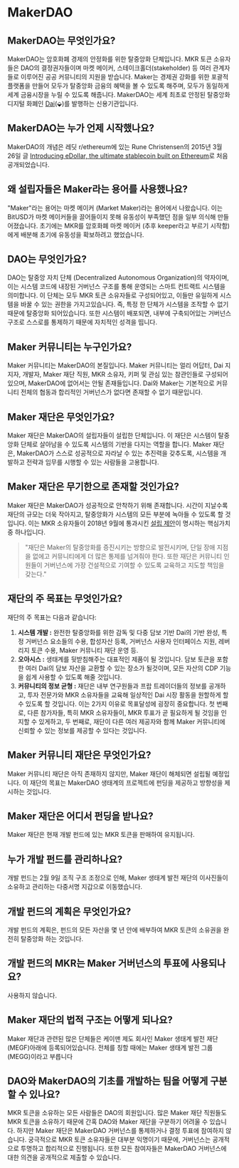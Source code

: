 # MakerDAO

## MakerDAO는 무엇인가요?

MakerDAO는 암호화폐 경제의 안정화를 위한 탈중앙화 단체입니다. MKR 토큰 소유자들은 DAO의 결정권자들이며 마켓 메이커, 스테이크홀더\(stakeholder\) 등 여러 관계자들로 이루어진 공공 커뮤니티의 지원을 받습니다. Maker는 경제권 강화를 위한 포괄적 플랫폼을 만들어 모두가 탈중앙화 금융의 혜택을 볼 수 있도록 해주며, 모두가 동일하게 세계 금융시장을 누릴 수 있도록 해줍니다. MakerDAO는 세계 최초로 안정된 탈중앙화 디지털 화폐인 [Dai](dai.md#dai란-무엇인가요)\(⬙\)를 발행하는 신용기관입니다.

## MakerDAO는 누가 언제 시작했나요?

MakerDAO의 개념은 레딧 r/ethereum에 있는 Rune Christensen의 2015년 3월 26일 글 [Introducing eDollar, the ultimate stablecoin built on Ethereum](https://www.reddit.com/r/ethereum/comments/30f98i/introducing_edollar_the_ultimate_stablecoin_built/)로 처음 공개되었습니다.

## 왜 설립자들은 Maker라는 용어를 사용했나요?

"Maker"라는 용어는 마켓 메이커 \(Market Maker\)라는 용어에서 나왔습니다. 이는 BitUSD가 마켓 메이커들을 끌어들이지 못해 유동성이 부족했던 점을 일부 의식해 만들어졌습니다. 초기에는 MKR를 암호화폐 마켓 메이커 \(추후 keeper라고 부르기 시작함\)에게 배분해 초기에 유동성을 확보하려고 했었습니다.

## DAO는 무엇인가요?

DAO는 탈중앙 자치 단체 \(Decentralized Autonomous Organization\)의 약자이며, 이는 시스템 코드에 내장된 거버넌스 구조를 통해 운영되는 스마트 컨트랙트 시스템을 의미합니다. 이 단체는 모두 MKR 토큰 소유자들로 구성되어있고, 이들만 유일하게 시스템을 바꿀 수 있는 권한을 가지고있습니다. 즉, 특정 한 단체가 시스템을 조작할 수 없기 때문에 탈중앙화 되어있습니다. 또한 시스템이 배포되면, 내부에 구축되어있는 거버넌스 구조로 스스로를 통제하기 때문에 자치적인 성격을 띱니다.

## Maker 커뮤니티는 누구인가요?

Maker 커뮤니티는 MakerDAO의 본질입니다. Maker 커뮤니티는 얼리 어답터, Dai 지지자, 개발자, Maker 재단 직원, MKR 소유자, 키퍼 및 관심 있는 참관인들로 구성되어 있으며, MakerDAO에 없어서는 안될 존재들입니다. Dai와 Maker는 기본적으로 커뮤니티 전체의 협동과 합리적인 거버넌스가 없다면 존재할 수 없기 때문입니다.

## Maker 재단은 무엇인가요?

Maker 재단은 MakerDAO의 설립자들이 설립한 단체입니다. 이 재단은 시스템이 탈중앙화 단체로 살아남을 수 있도록 시스템의 기반을 다지는 역할을 합니다. Maker 재단은, MakerDAO가 스스로 성공적으로 자라날 수 있는 추진력을 갖추도록, 시스템을 개발하고 전략과 임무를 시행할 수 있는 사람들을 고용합니다.

## Maker 재단은 무기한으로 존재할 것인가요?

Maker 재단은 MakerDAO가 성공적으로 안착하기 위해 존재합니다. 시간이 지날수록 재단의 규모는 더욱 작아지고, 탈중앙화가 시스템의 모든 부분에 녹아들 수 있도록 할 것입니다. 이는 MKR 소유자들이 2018년 9월에 통과시킨 [설립 제안](https://medium.com/makerdao/foundation-proposal-v2-f10d8ee5fe8c)이 명시하는 핵심가치 중 하나입니다.

> "재단은 Maker의 탈중앙화를 증진시키는 방향으로 발전시키며, 단일 장애 지점을 없에고 커뮤니티에게 더 많은 통제를 넘겨줘야 한다. 또한 재단은 커뮤니티 인원들이 거버넌스에 가장 건설적으로 기여할 수 있도록 교육하고 지도할 책임을 갖는다."

## 재단의 주 목표는 무엇인가요?

재단의 주 목표는 다음과 같습니다:

1. **시스템 개발 :** 완전한 탈중앙화를 위한 감독 및 다중 담보 기반 Dai의 기반 완성, 특정 거버넌스 요소들의 수용, 합성자산 등록, 거버넌스 사용자 인터페이스 지원, 레버리지 토큰 수용, Maker 커뮤니티 재단 운영 등.
2. **오아시스 :** 생태계를 뒷받침해주는 대표적인 제품이 될 것입니다. 담보 토큰을 포함한 여러 Dai의 담보 자산을 교환할 수 있는 장소가 될것이며, 모든 자산의 CDP 기능을 쉽게 사용할 수 있도록 해줄 것입니다.
3. **커뮤니티의 정보 균형 :** 재단은 내부 연구원들과 프랍 트레이더들의 정보를 공개하고, 투자 전문가와 MKR 소유자들을 교육해 일상적인 Dai 시장 활동을 원할하게 할 수 있도록 할 것입니다. 이는 2가지 이유로 목표달성에 굉장히 중요합니다. 첫 번째로, 다른 참가자들, 특히 MKR 소유자들이, MKR 투표가 곧 필요하게 될 것임을 인지할 수 있게하고, 두 번째로, 재단이 다른 여러 제공자와 함께 Maker 커뮤니티에 신뢰할 수 있는 정보를 제공할 수 있다는 것입니다.

## Maker 커뮤니티 재단은 무엇인가요?

Maker 커뮤니티 재단은 아직 존재하지 않지만, Maker 재단이 해체되면 설립될 예정입니다. 이 재단의 목표는 MakerDAO 생태계의 프로젝트에 펀딩을 제공하고 방향성을 제시하는 것입니다.

## Maker 재단은 어디서 펀딩을 받나요?

Maker 재단은 현재 개발 펀드에 있는 MKR 토큰을 판매하여 유지됩니다.

## 누가 개발 펀드를 관리하나요?

개발 펀드는 2월 9일 조직 구조 조정으로 인해, Maker 생태계 발전 재단의 이사진들이 소유하고 관리하는 다중서명 지갑으로 이동했습니다.

## 개발 펀드의 계획은 무엇인가요?

개발 펀드의 계획은, 펀드의 모든 자산을 몇 년 안에 배부하여 MKR 토큰의 소유권을 완전히 탈중앙화 하는 것입니다.

## 개발 펀드의 MKR는 Maker 거버넌스의 투표에 사용되나요?

사용하지 않습니다.

## Maker 재단의 법적 구조는 어떻게 되나요?

Maker 재단과 관련된 많은 단체들은 케이맨 제도 회사인 Maker 생태계 발전 재단 \(MEGF\)아래에 등록되어있습니다. 전체를 칭할 때에는 Maker 생태계 발전 그룹 \(MEGG\)이라고 부릅니다

## DAO와 MakerDAO의 기초를 개발하는 팀을 어떻게 구분할 수 있나요?

MKR 토큰을 소유하는 모든 사람들은 DAO의 회원입니다. 많은 Maker 재단 직원들도 MKR 토큰을 소유하기 때문에 간혹 DAO와 Maker 재단을 구분하기 어려울 수 있습니다. 하지만 Maker 재단은 MakerDAO 거버넌스를 통제하거나 결정 투표에 참여하지 않습니다. 궁극적으로 MKR 토큰 소유자들은 대부분 익명이기 때문에, 거버넌스는 공개적으로 투명하고 합리적으로 진행됩니다. 또한 모든 참여자들은 MakerDAO 거버넌스에 대한 의견을 공개적으로 제출할 수 있습니다.

